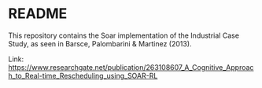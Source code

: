 # README #

This repository contains the Soar implementation of the Industrial Case Study, as seen in Barsce, Palombarini & Martinez (2013).

Link: https://www.researchgate.net/publication/263108607_A_Cognitive_Approach_to_Real-time_Rescheduling_using_SOAR-RL
